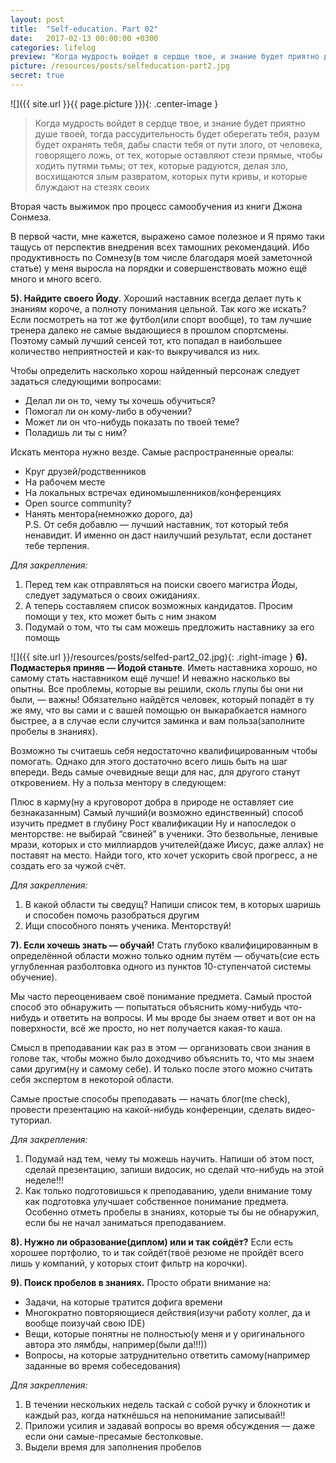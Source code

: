 ```yaml
---
layout: post
title:  "Self-education. Part 02"
date:   2017-02-13 00:00:00 +0300
categories: lifelog
preview: "Когда мудрость войдет в сердце твое, и знание будет приятно душе твоей,  тогда рассудительность будет оберегать тебя, разум будет охранять тебя,  дабы спасти тебя от пути злого, от человека, говорящего ложь, от тех, которые оставляют стези прямые, чтобы ходить путями тьмы; от тех, которые радуются, делая зло, восхищаются злым развратом, которых пути кривы, и которые блуждают на стезях своих"
picture: /resources/posts/selfeducation-part2.jpg
secret: true
---
```

![]({{ site.url }}{{ page.picture }}){: .center-image }

> Когда мудрость войдет в сердце твое, и знание будет приятно душе твоей,  тогда рассудительность будет оберегать тебя, разум будет охранять тебя,  дабы спасти тебя от пути злого, от человека, говорящего ложь, от тех, которые оставляют стези прямые, чтобы ходить путями тьмы; от тех, которые радуются, делая зло, восхищаются злым развратом, которых пути кривы, и которые блуждают на стезях своих

Вторая часть выжимок про процесс самообучения из книги Джона Сонмеза.

В первой части, мне кажется, выражено самое полезное и Я прямо таки тащусь от перспектив внедрения всех тамошних рекомендаций. Ибо продуктивность по Сомнезу(в том числе благодаря моей заметочной статье) у меня выросла на порядки и совершенствовать можно ещё много и много всего.


**5). Найдите своего Йоду**. Хороший наставник всегда делает путь к знаниям короче, а полноту понимания цельной. Так кого же искать? Если посмотреть на тот же футбол(или спорт вообще), то там лучшие тренера далеко не самые выдающиеся в прошлом спортсмены. Поэтому самый лучший сенсей тот, кто попадал в наибольшее количество неприятностей и как-то выкручивался из них.

Чтобы определить насколько хорош найденный персонаж следует задаться следующими вопросами:

+ Делал ли он то, чему ты хочешь обучиться?  
+ Помогал ли он кому-либо в обучении?  
+ Может ли он что-нибудь показать по твоей теме?  
+ Поладишь ли ты с ним?

Искать ментора нужно везде. Самые распространенные ореалы:  

+ Круг друзей/родственников
+ На рабочем месте
+ На локальных встречах единомышленников/конференциях
+ Open source community?
+ Нанять ментора(немножко дорого, да)  
P.S. От себя добавлю — лучший наставник, тот который тебя ненавидит. И именно он даст наилучший результат, если достанет тебе терпения.

*Для закрепления:*

1. Перед тем как отправляться на поиски своего магистра Йоды, следует задуматься о своих ожиданиях.
2. А теперь составляем список возможных кандидатов. Просим помощи у тех, кто может быть с ним знаком
3. Подумай о том, что ты сам можешь предложить наставнику за его помощь

![]({{ site.url }}/resources/posts/selfed-part2_02.jpg){: .right-image }
**6). Подмастерья приняв — Йодой станьте**. Иметь наставника хорошо, но самому стать
наставником ещё лучше! И неважно насколько вы опытны. Все проблемы, которые вы решили, сколь глупы бы они ни были, — важны! Обязательно найдётся человек, который попадёт в ту же яму, что вы сами и с вашей помощью он выкарабкается намного быстрее, а в случае если случится заминка и вам польза(заполните пробелы в знаниях).

Возможно ты считаешь себя недостаточно квалифицированным чтобы помогать. Однако для этого достаточно всего лишь быть на шаг впереди. Ведь самые очевидные вещи для нас, для другого станут откровением. Ну а польза ментору в следующем:

Плюс в карму(ну а круговорот добра в природе не оставляет сие безнаказанным)
Самый лучший(и возможно единственный) способ изучить предмет в глубину
Рост квалификации
Ну и напоследок о менторстве: не выбирай “свиней” в ученики. Это безвольные, ленивые мрази, которых и сто миллиардов учителей(даже Иисус, даже аллах) не поставят на место. Найди того, кто хочет ускорить свой прогресс, а не создать его за чужой счёт.

*Для закрепления:*

1. В какой области ты сведущ? Напиши список тем, в которых шаришь и способен помочь разобраться другим
2. Ищи способного понять ученика. Менторствуй!

**7). Если хочешь знать — обучай!** Стать глубоко квалифицированным в определённой области можно только одним путём — обучать(сие есть углубленная разболтовка одного из пунктов 10-ступенчатой системы обучение).

Мы часто переоцениваем своё понимание предмета. Самый простой способ это обнаружить — попытаться объяснить кому-нибудь что-нибудь и ответить на вопросы. И мы вроде бы знаем ответ и вот он на поверхности, всё же просто, но нет получается какая-то каша.

Смысл в преподавании как раз в этом — организовать свои знания в голове так, чтобы можно было доходчиво объяснить то, что мы знаем сами другим(ну и самому себе). И только после этого можно считать себя экспертом в некоторой области.

Самые простые способы преподавать — начать блог(me check), провести презентацию на какой-нибудь конференции, сделать видео-туториал.

*Для закрепления:*

1. Подумай над тем, чему ты можешь научить. Напиши об этом пост, сделай презентацию, запиши видосик, но сделай что-нибудь на этой неделе!!!
2. Как только подготовишься к преподаванию, удели внимание тому как подготовка улучшает собственное понимание предмета. Особенно отметь пробелы в знаниях, которые ты бы не обнаружил, если бы не начал заниматься преподаванием.

**8). Нужно ли образование(диплом) или и так сойдёт?** Если есть хорошее портфолио, то и так сойдёт(твоё резюме не пройдёт всего лишь у компаний, у которых стоит фильтр на корочки).

**9). Поиск пробелов в знаниях.** Просто обрати внимание на:

+ Задачи, на которые тратится дофига времени
+ Многократно повторяющиеся действия(изучи работу коллег, да и вообще поизучай свою IDE)
+ Вещи, которые понятны не полностью(у меня и у оригинального автора это лямбды, например(были да!!!))
+ Вопросы, на которые затруднительно ответить самому(например заданные во время собеседования)

*Для закрепления:*

1. В течении нескольких недель таскай с собой ручку и блокнотик и каждый раз, когда наткнёшься на непонимание записывай!!
2. Приложи усилия и задавай вопросы во время обсуждения — даже если они самые-пресамые бестолковые.
3. Выдели время для заполнения пробелов
